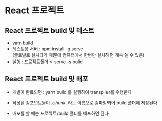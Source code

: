 # React 프로젝트

## React 프로젝트 build 및 테스트

- yarn build
- 테스트용 서버 : npm install -g serve  
  (글로벌로 설치되기 때문에 컴퓨터에서 한번만 설치하면 계속 쓸 수 있음)
- 실행 : 프로젝트폴더 > serve -s bulid

## React 프로젝트 build 및 배포

- 개발이 완료되면 : yarn build 를 실행하여 transpiler를 수행한다
- 작성된 컴포넌트들이 _.chunk._ 라는 이름으로 컴파일되어 build 폴더에 저장된다

- 배포를 할 때는 프로젝트/build 폴더를 배포하면 된다
